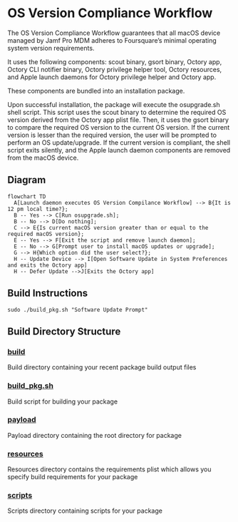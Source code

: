 
# OS Version Compliance Workflow
The OS Version Compliance Workflow guarantees that all macOS device managed by Jamf Pro MDM adheres to Foursquare’s minimal operating system version requirements.

It uses the following components: scout binary, gsort binary, Octory app, Octory CLI notifier binary, Octory privilege helper tool, Octory resources, and Apple launch daemons for Octory privilege helper and Octory app.

These components are bundled into an installation package.

Upon successful installation, the package will execute the osupgrade.sh shell script. This script uses the scout binary to determine the required OS version derived from the Octory app plist file. Then, it uses the gsort binary to compare the required OS version to the current OS version. If the current version is lesser than the required version, the user will be prompted to perform an OS update/upgrade. If the current version is compliant, the shell script exits silently, and the Apple launch daemon components are removed from the macOS device.

## Diagram
```mermaid
flowchart TD
  A[Launch daemon executes OS Version Compilance Workflow] --> B{It is 12 pm local time?};
  B -- Yes --> C[Run osupgrade.sh];
  B -- No --> D[Do nothing];
  C --> E{Is current macOS version greater than or equal to the required macOS version};
  E -- Yes --> F[Exit the script and remove launch daemon];
  E -- No --> G[Prompt user to install macOS updates or upgrade];
  G --> H{Which option did the user select?};
  H -- Update Device --> I[Open Software Update in System Preferences and exits the Octory app]
  H -- Defer Update -->J[Exits the Octory app]
```

## Build Instructions
```console
sudo ./build_pkg.sh "Software Update Prompt"
```

## Build Directory Structure
### [build](https://github.com/foursquare/it/tree/master/octory/SoftwareUpdatePrompt/build)
Build directory containing your recent package build output files
### [build_pkg.sh](https://github.com/foursquare/it/tree/master/octory/SoftwareUpdatePrompt/build_pkg.sh)
Build script for building your package
### [payload](https://github.com/foursquare/it/tree/master/octory/SoftwareUpdatePrompt/payload)
Payload directory containing the root directory for package 
### [resources](https://github.com/foursquare/it/tree/master/octory/SoftwareUpdatePrompt/resources)
Resources directory contains the requirements plist which allows you specify build requirements for your package
### [scripts](https://github.com/foursquare/it/tree/master/octory/SoftwareUpdatePrompt/resources)
Scripts directory containing scripts for your package
